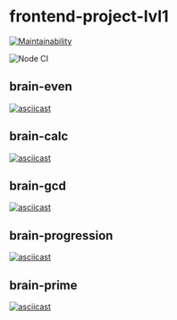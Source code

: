 # frontend-project-lvl1
[![Maintainability](https://api.codeclimate.com/v1/badges/6065469a3fec8e7eb9c4/maintainability)](https://codeclimate.com/github/looleeluu/frontend-project-lvl1/maintainability)

![Node CI](https://github.com/looleeluu/frontend-project-lvl1/workflows/Node%20CI/badge.svg?event=push)

## brain-even
[![asciicast](https://asciinema.org/a/HPcTCFXWfigOQcTl5ivLLFWH8.svg)](https://asciinema.org/a/HPcTCFXWfigOQcTl5ivLLFWH8)

## brain-calc
[![asciicast](https://asciinema.org/a/9RC9j2ixGZbmZwN072FYf8nJL.svg)](https://asciinema.org/a/9RC9j2ixGZbmZwN072FYf8nJL)

## brain-gcd
[![asciicast](https://asciinema.org/a/J0xbB9q6zEwSGIJzsMiec3tZH.svg)](https://asciinema.org/a/J0xbB9q6zEwSGIJzsMiec3tZH)

## brain-progression
[![asciicast](https://asciinema.org/a/AdSMetKDo96kKiX8jZW3NY9k3.svg)](https://asciinema.org/a/AdSMetKDo96kKiX8jZW3NY9k3)

## brain-prime
[![asciicast](https://asciinema.org/a/8Ey24i1Vgskev8ed18YQ8mrNA.svg)](https://asciinema.org/a/8Ey24i1Vgskev8ed18YQ8mrNA)